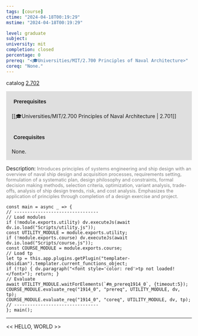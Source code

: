 ```yaml
---
tags: [course]
ctime: "2024-04-18T00:19:29"
mstime: "2024-04-18T00:19:29"

level: graduate
subject: 
university: mit
completion: closed
percentage: 0
prereq: "<🎓Universities/MIT/2.700 Principles of Naval Architecture>"
coreq: "None."
---
```


catalog [2.702](http://student.mit.edu/catalog/m2b.html#2.702)

<span style="display: block; padding: 15px; background-color: rgb(100, 100, 100, 0.2);"><font id="m_prereq1914_0" style="display: block; font-family: Arial, sans-serif; font-weight: bold; padding: 5px">Prerequisites</font><br><span id="prereq1914_0">[[🎓Universities/MIT/2.700 Principles of Naval Architecture | 2.701]]</span></span>
<span style="display: block; padding: 15px; background-color: rgb(100, 100, 100, 0.2);"><font id="m_coreq1914_0" style="display: block; font-family: Arial, sans-serif; font-weight: bold; padding: 5px">Corequisites</font><br><span id="coreq1914_0">None.</span></span>

<font style="">Description:</font>
<font style="color: grey; font-size: 0.8rem;">Introduces principles of systems engineering and ship design with an overview of naval ship design and acquisition processes, requirements setting, formulation of a systematic plan, design philosophy and constraints, formal decision making methods, selection criteria, optimization, variant analysis, trade-offs, analysis of ship design trends, risk, and cost analysis. Emphasizes the application of principles through completion of a design exercise and project.</font>

```dataviewjs
const main = async _ => {
// --------------------------------
// Load modules
if (!module.exports.utility) dv.executeJs(await dv.io.load("Scripts/utility.js"));
const UTILITY_MODULE = module.exports.utility;
if (!module.exports.course) dv.executeJs(await dv.io.load("Scripts/course.js"));
const COURSE_MODULE = module.exports.course;
// Load tp
let tp = this.app.plugins.getPlugin("templater-obsidian").templater.current_functions_object;
if (!tp) { dv.paragraph("<font style='color: red'>tp not loaded!</font>"); return; }
// Evaluate
await UTILITY_MODULE.waitForElements(`#m_prereq1914_0`, {timeout:5});
COURSE_MODULE.evaluate_req("1914_0", "prereq", UTILITY_MODULE, dv, tp);
COURSE_MODULE.evaluate_req("1914_0", "coreq", UTILITY_MODULE, dv, tp);
// --------------------------------
}; main();
```

---

<< HELLO, WORLD >>
